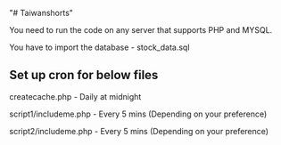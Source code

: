 "# Taiwanshorts" 

You need to run the code on any server that supports PHP and MYSQL.

You have to import the database - stock_data.sql

Set up cron for below files
---------------------------

createcache.php - Daily at midnight

script1/includeme.php - Every 5 mins (Depending on your preference)

script2/includeme.php - Every 5 mins (Depending on your preference)